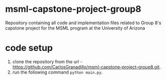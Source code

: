 # msml-capstone-project-group8
Repository containing all code and implementation files related to Group 8's capstone project for the MSML program at the University of Arizona

# code setup
1. clone the repository from the url - https://github.com/CarlosGranadillo/msml-capstone-project-group8.git.
2. run the following command `python main.py`.
